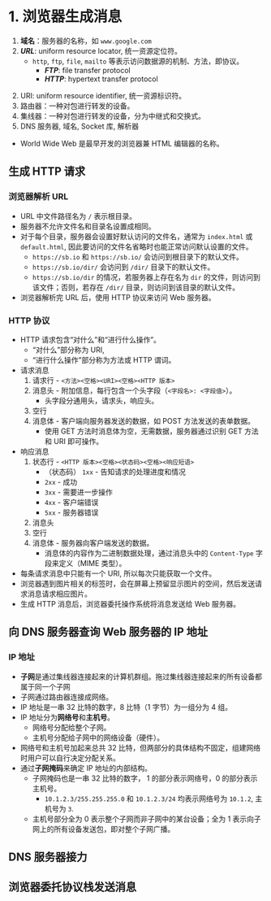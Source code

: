 <!-- 《网络是怎样连接的》笔记 -->
# 1. 浏览器生成消息
1. **域名**：服务器的名称，如 `www.google.com`
1. ***URL***: uniform resource locator, 统一资源定位符。
    - `http`, `ftp`, `file`, `mailto` 等表示访问数据源的机制、方法，即协议。
        - ***FTP***: file transfer protocol
        - ***HTTP***: hypertext transfer protocol
<!--     
    1. 用 HTTP 服务器访问 Web 服务器
        - `http://user:password@www.glasscom.com:80/dir/file1.html` 
        - 协议 （+ 用户名） （+ 密码） + Web 服务器域名 （+ 端口号） + 文件路径名
    1. 用 FTP 协议下载、上传文件
        - `ftp://user:password@ftp.glasscom.com:21/dir/file1.html`
        -  协议 （+ 用户名） （+ 密码） + FTP 服务器域名 （+ 端口号） + 文件路径名
    1. 读取本地文件
        - `file://localhost/c:/path/file1.zip`
        - 协议 （+ 计算机名） + 文件路径名
    1. 发送电子邮件
        - `mailto:tone@glasscom.com`
        - 协议 + 邮箱地址
    1. 阅读新闻组文章
        - `news:comp.protocols.tcp-ip`
        - 协议 + 新闻组名
     -->
2. URI: uniform resource identifier, 统一资源标识符。
3. 路由器：一种对包进行转发的设备。
4. 集线器：一种对包进行转发的设备，分为中继式和交换式。
3. DNS 服务器, 域名, Socket 库, 解析器   
- World Wide Web 是最早开发的浏览器兼 HTML 编辑器的名称。
## 生成 HTTP 请求
### 浏览器解析 URL
- URL 中文件路径名为 `/` 表示根目录。
- 服务器不允许文件名和目录名设置成相同。
- 对于每个目录，服务器会设置好默认访问的文件名，通常为 `index.html` 或 `default.html`, 因此要访问的文件名省略时也能正常访问默认设置的文件。
    - `https://sb.io` 和 `https://sb.io/` 会访问到根目录下的默认文件。
    - `https://sb.io/dir/` 会访问到 `/dir/` 目录下的默认文件。
    - `https://sb.io/dir` 的情况，若服务器上存在名为 `dir` 的文件，则访问到该文件；否则，若存在 `/dir/` 目录，则访问到该目录的默认文件。
- 浏览器解析完 URL 后，使用 HTTP 协议来访问 Web 服务器。
### HTTP 协议
- HTTP 请求包含“对什么”和“进行什么操作”。
    - “对什么”部分称为 URI, 
    - “进行什么操作”部分称为方法或 HTTP 谓词。
- 请求消息
    1. 请求行 - `<方法><空格><URI><空格><HTTP 版本>`
    2. 消息头 - 附加信息，每行包含一个头字段（`<字段名>: <字段值>`）。
        - 头字段分通用头，请求头，响应头。
    3. 空行
    3. 消息体 - 客户端向服务器发送的数据，如 POST 方法发送的表单数据。
        - 使用 GET 方法时消息体为空，无需数据，服务器通过识别 GET 方法和 URI 即可操作。
- 响应消息
    1. 状态行 - `<HTTP 版本><空格><状态码><空格><响应短语>`
        - （状态码） `1xx` - 告知请求的处理进度和情况
        - `2xx` - 成功
        - `3xx` - 需要进一步操作
        - `4xx` - 客户端错误
        - `5xx` - 服务器错误 
    2. 消息头
    3. 空行
    4. 消息体 - 服务器向客户端发送的数据。
        - 消息体的内容作为二进制数据处理，通过消息头中的 `Content-Type` 字段来定义（MIME 类型）。
- 每条请求消息中只能有一个 URI, 所以每次只能获取一个文件。
- 浏览器遇到图片相关的标签时，会在屏幕上预留显示图片的空间，然后发送请求消息请求相应图片。
- 生成 HTTP 消息后，浏览器委托操作系统将消息发送给 Web 服务器。
## 向 DNS 服务器查询 Web 服务器的 IP 地址
### IP 地址
- **子网**是通过集线器连接起来的计算机群组。拖过集线器连接起来的所有设备都属于同一个子网
- 子网通过路由器连接成网络。
- IP 地址是一串 32 比特的数字，8 比特（1 字节）为一组分为 4 组。
- IP 地址分为**网络号**和**主机号**。
    - 网络号分配给整个子网。
    - 主机号分配给子网中的网络设备（硬件）。
- 网络号和主机号加起来总共 32 比特，但两部分的具体结构不固定，组建网络时用户可以自行决定分配关系。
- 通过**子网掩码**来确定 IP 地址的内部结构。
    - 子网掩码也是一串 32 比特的数字， 1 的部分表示网络号，0 的部分表示主机号。
        - `10.1.2.3/255.255.255.0` 和 `10.1.2.3/24` 均表示网络号为 `10.1.2`, 主机号为 `3`.
    - 主机号部分全为 0 表示整个子网而非子网中的某台设备；全为 1 表示向子网上的所有设备发送包，即对整个子网广播。
## DNS 服务器接力
## 浏览器委托协议栈发送消息